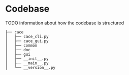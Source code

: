 # Codebase

TODO information about how the codebase is structured

```
├── cace
│   ├── cace_cli.py
│   ├── cace_gui.py
│   ├── common
│   ├── doc
│   ├── gui
│   ├── __init__.py
│   ├── __main__.py
│   └── __version__.py
```
